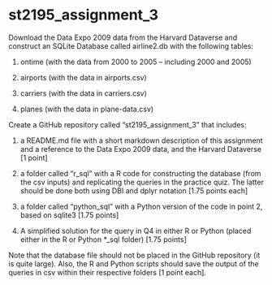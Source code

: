 # st2195_assignment_3

Download the Data Expo 2009 data from the Harvard Dataverse and construct an SQLite Database called airline2.db with the following tables:

1. ontime (with the data from 2000 to 2005 – including 2000 and 2005)

2. airports (with the data in airports.csv)

3. carriers (with the data in carriers.csv)

4. planes (with the data in plane-data.csv)


Create a GitHub repository called “st2195_assignment_3” that includes:

1. a README.md file with a short markdown description of this assignment and a
reference to the Data Expo 2009 data, and the Harvard Dataverse [1 point]

2. a folder called “r_sql” with a R code for constructing the database (from the csv
inputs) and replicating the queries in the practice quiz. The latter should be done
both using DBI and dplyr notation [1.75 points each]

3. a folder called “python_sql” with a Python version of the code in point 2, based
on sqlite3 [1.75 points]

4. A simplified solution for the query in Q4 in either R or Python (placed either in
the R or Python *_sql folder) [1.75 points]

Note that the database file should not be placed in the GitHub repository (it is quite
large). Also, the R and Python scripts should save the output of the queries in csv within
their respective folders [1 point each].
